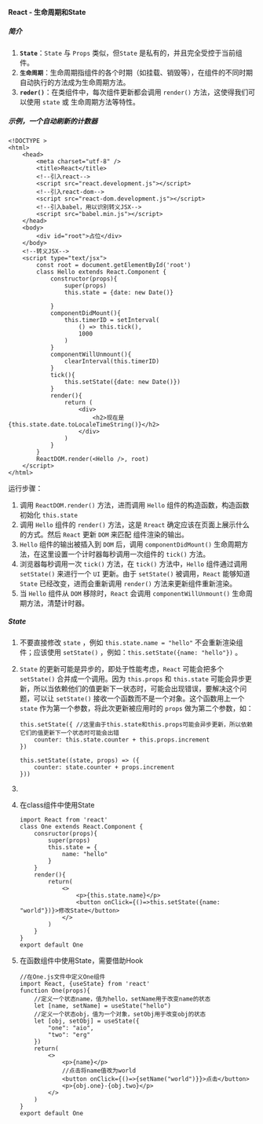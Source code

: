 #### React - 生命周期和State

##### 简介

1. **`State`**：`State` 与 `Props` 类似，但`State` 是私有的，并且完全受控于当前组件。
2. **`生命周期`**：生命周期指组件的各个时期（如挂载、销毁等），在组件的不同时期自动执行的方法成为生命周期方法。
3. **`reder()`**：在类组件中，每次组件更新都会调用 `render()` 方法，这使得我们可以使用 `state` 或 生命周期方法等特性。

##### 示例，一个自动刷新的计数器

```react
<!DOCTYPE >
<html>
	<head>
		<meta charset="utf-8" />
		<title>React</title>
		<!--引入react-->
		<script src="react.development.js"></script>
		<!--引入react-dom-->
		<script src="react-dom.development.js"></script>
		<!--引入babel，用以识别转义JSX-->
		<script src="babel.min.js"></script>
	</head>
	<body>
		<div id="root">占位</div>
	</body>
	<!--转义JSX-->
	<script type="text/jsx">
	    const root = document.getElementById('root')
	    class Hello extends React.Component {
		    constructor(props){
			    super(props)
				this.state = {date: new Date()}
			
			}
			componentDidMount(){
			    this.timerID = setInterval(
				    () => this.tick(),
					1000
				)
			}
			componentWillUnmount(){
			    clearInterval(this.timerID)
			}
			tick(){
			    this.setState({date: new Date()})
			}
		    render(){
			    return (
				    <div>
					    <h2>现在是 {this.state.date.toLocaleTimeString()}</h2>
					</div>
				)
			}
		}
		ReactDOM.render(<Hello />, root)
    </script>
</html>
```

运行步骤：

1. 调用 `ReactDOM.render()` 方法，进而调用 `Hello` 组件的构造函数，构造函数初始化 `this.state`
2. 调用 `Hello` 组件的 `render()` 方法，这是 `Rreact` 确定应该在页面上展示什么的方式。然后 `React` 更新 `DOM` 来匹配 组件渲染的输出。
3. `Hello` 组件的输出被插入到 `DOM` 后，调用 `componentDidMount()` 生命周期方法，在这里设置一个计时器每秒调用一次组件的 `tick()` 方法。
4. 浏览器每秒调用一次 `tick()` 方法，在 `tick()` 方法中，`Hello` 组件通过调用 `setState()` 来进行一个 `UI` 更新。由于 `setState()` 被调用，`React` 能够知道 `State` 已经改变，进而会重新调用 `render()` 方法来更新组件重新渲染。
5. 当 `Hello` 组件从 `DOM` 移除时，`React` 会调用 `componentWillUnmount()` 生命周期方法，清楚计时器。

##### State

1. 不要直接修改 `state` ，例如 `this.state.name = "hello"` 不会重新渲染组件；应该使用 `setState()` ，例如：`this.setState({name: "hello"})` 。

2. `State` 的更新可能是异步的，即处于性能考虑，`React` 可能会把多个 `setState()` 合并成一个调用。因为 `this.props` 和 `this.state` 可能会异步更新，所以当依赖他们的值更新下一状态时，可能会出现错误，要解决这个问题，可以让 `setState()` 接收一个函数而不是一个对象。这个函数用上一个 `state` 作为第一个参数，将此次更新被应用时的 `props` 做为第二个参数，如：

   ```react
   this.setState({ //这里由于this.state和this.props可能会异步更新，所以依赖它们的值更新下一个状态时可能会出错
       counter: this.state.counter + this.props.increment
   })
   
   this.setState((state, props) => ({
       counter: state.counter + props.increment
   }))
   ```

   

3. 







1. 在class组件中使用State

   ```react
   import React from 'react'
   class One extends React.Component {
       consructor(props){
           super(props)
           this.state = {
               name: "hello"
           }
       }
       render(){
           return(
               <>
                   <p>{this.state.name}</p>
                   <button onClick={()=>this.setState({name: "world"})}>修改State</button>
               </>
           )
       }
   }
   export default One
   ```

2. 在函数组件中使用State，需要借助Hook

   ```react
   //在One.js文件中定义One组件
   import React, {useState} from 'react'
   function One(props){
       //定义一个状态name，值为hello，setName用于改变name的状态
       let [name, setName] = useState("hello")
       //定义一个状态obj，值为一个对象，setObj用于改变obj的状态
       let [obj, setObj] = useState({
           "one": "aio",
           "two": "erg"
       })
       return(
           <>
               <p>{name}</p>
               //点击将name值改为world
               <button onClick={()=>{setName("world")}}>点击</button>
               <p>{obj.one}-{obj.two}</p>
           </>
       )
   }
   export default One
   ```

   